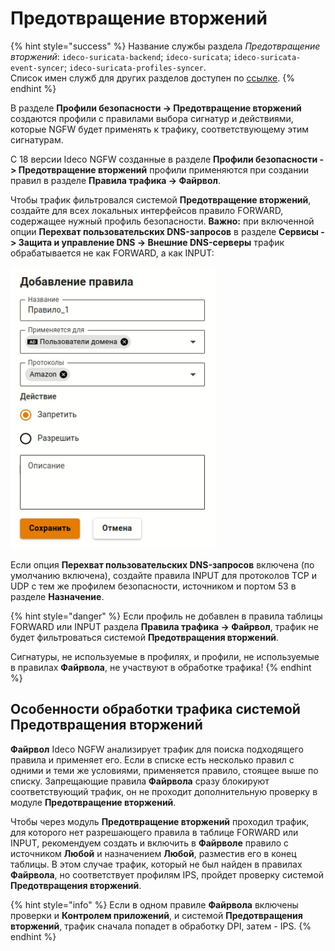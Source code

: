 # Предотвращение вторжений

{% hint style="success" %}
Название службы раздела *Предотвращение вторжений*: `ideco-suricata-backend`; `ideco-suricata`; `ideco-suricata-event-syncer`; `ideco-suricata-profiles-syncer`. \
Список имен служб для других разделов доступен по [ссылке](/settings/server-management/terminal/README.md).
{% endhint %}

В разделе **Профили безопасности -> Предотвращение вторжений** создаются профили с правилами выбора сигнатур и действиями, которые NGFW будет применять к трафику, соответствующему этим сигнатурам.

С 18 версии Ideco NGFW созданные в разделе **Профили безопасности -> Предотвращение вторжений** профили применяются при создании правил в разделе **Правила трафика -> Файрвол**.

Чтобы трафик фильтровался системой **Предотвращение вторжений**, создайте для всех локальных интерфейсов правило FORWARD, содержащее нужный профиль безопасности. **Важно:** при включенной опции **Перехват пользовательских DNS-запросов** в разделе **Сервисы -> Защита и управление DNS -> Внешние DNS-серверы** трафик обрабатывается не как FORWARD, а как INPUT:

![](/.gitbook/assets/application-control5.png)

Если опция **Перехват пользовательских DNS-запросов** включена (по умолчанию включена), создайте правила INPUT для протоколов TCP и UDP с тем же профилем безопасности, источником и портом 53 в разделе **Назначение**.

{% hint style="danger" %}
Если профиль не добавлен в правила таблицы FORWARD или INPUT раздела **Правила трафика -> Файрвол**, трафик не будет фильтроваться системой **Предотвращения вторжений**.

Сигнатуры, не используемые в профилях, и профили, не используемые в правилах **Файрвола**, не участвуют в обработке трафика!
{% endhint %}

## Особенности обработки трафика системой Предотвращения вторжений

**Файрвол** Ideco NGFW анализирует трафик для поиска подходящего правила и применяет его. Если в списке есть несколько правил с одними и теми же условиями, применяется правило, стоящее выше по списку. Запрещающие правила **Файрвола** сразу блокируют соответствующий трафик, он не проходит дополнительную проверку в модуле **Предотвращение вторжений**.

Чтобы через модуль **Предотвращение вторжений** проходил трафик, для которого нет разрешающего правила в таблице FORWARD или INPUT, рекомендуем создать и включить в **Файрволе** правило с источником **Любой** и назначением **Любой**, разместив его в конец таблицы. В этом случае трафик, который не был найден в правилах **Файрвола**, но соответствует профилям IPS, пройдет проверку системой **Предотвращения вторжений**.

{% hint style="info" %}
Если в одном правиле **Файрвола** включены проверки и **Контролем приложений**, и системой **Предотвращения вторжений**, трафик сначала попадет в обработку DPI, затем - IPS.
{% endhint %}